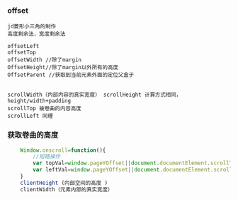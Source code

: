 ﻿### offset
    jd菱形小三角的制作
    高度剩余法，宽度剩余法	

    offsetLeft
    offsetTop 
    offsetWidth //除了margin
    OffsetHeight//除了margin以外所有的高度
    OffsetParent //获取到当前元素外面的定位父盒子


    scrollWidth（内部内容的真实宽度） scrollHeight 计算方式相同，height/width+padding
    scrollTop 被卷曲的内容高度
    scrollLeft 同理

### 获取卷曲的高度
```javascript
    Window.onscroll=function(){
        //短路操作
        var topVal=window.pageYOffset||document.documentElement.scrollTop||document.body.scrollTop
        var leftVal=window.pageYOffset||document.documentElement.scrollLeft||document.body.scrollLeft
    }
    clientHeight (内部空间的高度 )
    clientWidth（元素内部的真实宽度）
```